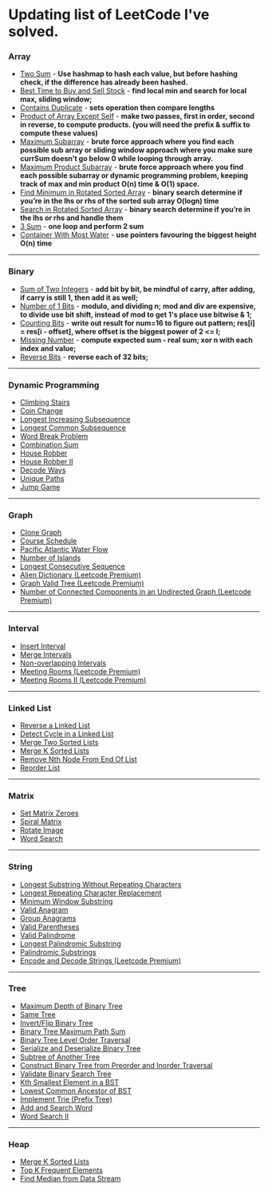 # Updating list of LeetCode I've solved.


### **Array**

- [Two Sum](https://leetcode.com/problems/two-sum/) - **Use hashmap to hash each value, but before hashing check, if the difference has already been hashed.**
- [Best Time to Buy and Sell Stock](https://leetcode.com/problems/best-time-to-buy-and-sell-stock/) - **find local min and search for local max, sliding window;**
- [Contains Duplicate](https://leetcode.com/problems/contains-duplicate/) - **sets operation then compare lengths**
- [Product of Array Except Self](https://leetcode.com/problems/product-of-array-except-self/) - **make two passes, first in order, second in reverse, to compute products. (you will need the prefix & suffix to compute these values)**
- [Maximum Subarray](https://leetcode.com/problems/maximum-subarray/) - **brute force approach where you find each possible sub array or sliding window approach where you make sure currSum doesn’t go below 0 while looping through array.**
- [Maximum Product Subarray](https://leetcode.com/problems/maximum-product-subarray/) - **brute force approach where you find each possible subarray or dynamic programming problem, keeping track of max and min product O(n) time & O(1) space.**
- [Find Minimum in Rotated Sorted Array](https://leetcode.com/problems/find-minimum-in-rotated-sorted-array/) - **binary search determine if you’re in the lhs or rhs of the sorted sub array O(logn) time**
- [Search in Rotated Sorted Array](https://leetcode.com/problems/search-in-rotated-sorted-array/) - **binary search determine if you’re in the lhs or rhs and handle them**
- [3 Sum](https://leetcode.com/problems/3sum/) - **one loop and perform 2 sum**
- [Container With Most Water](https://leetcode.com/problems/container-with-most-water/) - **use pointers favouring the biggest height O(n) time**

---

### **Binary**

- [Sum of Two Integers](https://leetcode.com/problems/sum-of-two-integers/) - **add bit by bit, be mindful of carry, after adding, if carry is still 1, then add it as well;**
- [Number of 1 Bits](https://leetcode.com/problems/number-of-1-bits/) - **modulo, and dividing n; mod and div are expensive, to divide use bit shift, instead of mod to get 1's place use bitwise & 1;**
- [Counting Bits](https://leetcode.com/problems/counting-bits/) - **write out result for num=16 to figure out pattern; res[i] = res[i - offset], where offset is the biggest power of 2 <= I;**
- [Missing Number](https://leetcode.com/problems/missing-number/) - **compute expected sum - real sum; xor n with each index and value;**
- [Reverse Bits](https://leetcode.com/problems/reverse-bits/) - **reverse each of 32 bits;**
---

### **Dynamic Programming**

- [Climbing Stairs](https://leetcode.com/problems/climbing-stairs/)
- [Coin Change](https://leetcode.com/problems/coin-change/)
- [Longest Increasing Subsequence](https://leetcode.com/problems/longest-increasing-subsequence/)
- [Longest Common Subsequence](https://leetcode.com/problems/longest-common-subsequence/)
- [Word Break Problem](https://leetcode.com/problems/word-break/)
- [Combination Sum](https://leetcode.com/problems/combination-sum-iv/)
- [House Robber](https://leetcode.com/problems/house-robber/)
- [House Robber II](https://leetcode.com/problems/house-robber-ii/)
- [Decode Ways](https://leetcode.com/problems/decode-ways/)
- [Unique Paths](https://leetcode.com/problems/unique-paths/)
- [Jump Game](https://leetcode.com/problems/jump-game/)

---

### **Graph**

- [Clone Graph](https://leetcode.com/problems/clone-graph/)
- [Course Schedule](https://leetcode.com/problems/course-schedule/)
- [Pacific Atlantic Water Flow](https://leetcode.com/problems/pacific-atlantic-water-flow/)
- [Number of Islands](https://leetcode.com/problems/number-of-islands/)
- [Longest Consecutive Sequence](https://leetcode.com/problems/longest-consecutive-sequence/)
- [Alien Dictionary (Leetcode Premium)](https://leetcode.com/problems/alien-dictionary/)
- [Graph Valid Tree (Leetcode Premium)](https://leetcode.com/problems/graph-valid-tree/)
- [Number of Connected Components in an Undirected Graph (Leetcode Premium)](https://leetcode.com/problems/number-of-connected-components-in-an-undirected-graph/)

---

### **Interval**

- [Insert Interval](https://leetcode.com/problems/insert-interval/)
- [Merge Intervals](https://leetcode.com/problems/merge-intervals/)
- [Non-overlapping Intervals](https://leetcode.com/problems/non-overlapping-intervals/)
- [Meeting Rooms (Leetcode Premium)](https://leetcode.com/problems/meeting-rooms/)
- [Meeting Rooms II (Leetcode Premium)](https://leetcode.com/problems/meeting-rooms-ii/)

---

### **Linked List**

- [Reverse a Linked List](https://leetcode.com/problems/reverse-linked-list/)
- [Detect Cycle in a Linked List](https://leetcode.com/problems/linked-list-cycle/)
- [Merge Two Sorted Lists](https://leetcode.com/problems/merge-two-sorted-lists/)
- [Merge K Sorted Lists](https://leetcode.com/problems/merge-k-sorted-lists/)
- [Remove Nth Node From End Of List](https://leetcode.com/problems/remove-nth-node-from-end-of-list/)
- [Reorder List](https://leetcode.com/problems/reorder-list/)

---

### **Matrix**

- [Set Matrix Zeroes](https://leetcode.com/problems/set-matrix-zeroes/)
- [Spiral Matrix](https://leetcode.com/problems/spiral-matrix/)
- [Rotate Image](https://leetcode.com/problems/rotate-image/)
- [Word Search](https://leetcode.com/problems/word-search/)

---

### **String**

- [Longest Substring Without Repeating Characters](https://leetcode.com/problems/longest-substring-without-repeating-characters/)
- [Longest Repeating Character Replacement](https://leetcode.com/problems/longest-repeating-character-replacement/)
- [Minimum Window Substring](https://leetcode.com/problems/minimum-window-substring/)
- [Valid Anagram](https://leetcode.com/problems/valid-anagram/)
- [Group Anagrams](https://leetcode.com/problems/group-anagrams/)
- [Valid Parentheses](https://leetcode.com/problems/valid-parentheses/)
- [Valid Palindrome](https://leetcode.com/problems/valid-palindrome/)
- [Longest Palindromic Substring](https://leetcode.com/problems/longest-palindromic-substring/)
- [Palindromic Substrings](https://leetcode.com/problems/palindromic-substrings/)
- [Encode and Decode Strings (Leetcode Premium)](https://leetcode.com/problems/encode-and-decode-strings/)

---

### **Tree**

- [Maximum Depth of Binary Tree](https://leetcode.com/problems/maximum-depth-of-binary-tree/)
- [Same Tree](https://leetcode.com/problems/same-tree/)
- [Invert/Flip Binary Tree](https://leetcode.com/problems/invert-binary-tree/)
- [Binary Tree Maximum Path Sum](https://leetcode.com/problems/binary-tree-maximum-path-sum/)
- [Binary Tree Level Order Traversal](https://leetcode.com/problems/binary-tree-level-order-traversal/)
- [Serialize and Deserialize Binary Tree](https://leetcode.com/problems/serialize-and-deserialize-binary-tree/)
- [Subtree of Another Tree](https://leetcode.com/problems/subtree-of-another-tree/)
- [Construct Binary Tree from Preorder and Inorder Traversal](https://leetcode.com/problems/construct-binary-tree-from-preorder-and-inorder-traversal/)
- [Validate Binary Search Tree](https://leetcode.com/problems/validate-binary-search-tree/)
- [Kth Smallest Element in a BST](https://leetcode.com/problems/kth-smallest-element-in-a-bst/)
- [Lowest Common Ancestor of BST](https://leetcode.com/problems/lowest-common-ancestor-of-a-binary-search-tree/)
- [Implement Trie (Prefix Tree)](https://leetcode.com/problems/implement-trie-prefix-tree/)
- [Add and Search Word](https://leetcode.com/problems/add-and-search-word-data-structure-design/)
- [Word Search II](https://leetcode.com/problems/word-search-ii/)

---

### **Heap**

- [Merge K Sorted Lists](https://leetcode.com/problems/merge-k-sorted-lists/)
- [Top K Frequent Elements](https://leetcode.com/problems/top-k-frequent-elements/)
- [Find Median from Data Stream](https://leetcode.com/problems/find-median-from-data-stream/)
